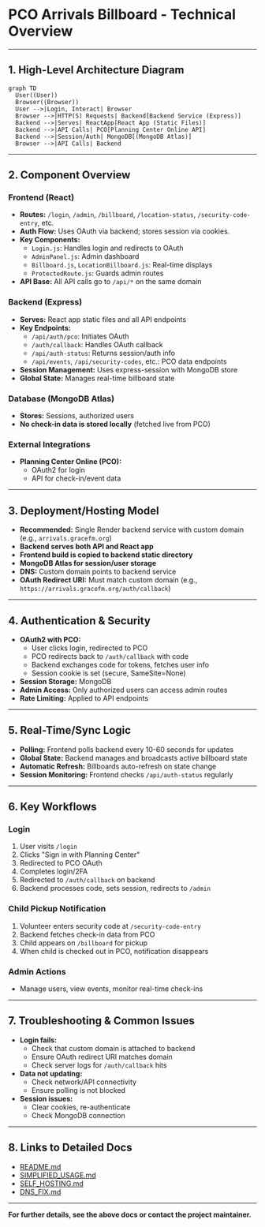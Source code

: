 # PCO Arrivals Billboard - Technical Overview

---

## 1. High-Level Architecture Diagram

```mermaid
graph TD
  User((User))
  Browser((Browser))
  User -->|Login, Interact| Browser
  Browser -->|HTTP(S) Requests| Backend[Backend Service (Express)]
  Backend -->|Serves| ReactApp[React App (Static Files)]
  Backend -->|API Calls| PCO[Planning Center Online API]
  Backend -->|Session/Auth| MongoDB[(MongoDB Atlas)]
  Browser -->|API Calls| Backend
```

---

## 2. Component Overview

### Frontend (React)
- **Routes:** `/login`, `/admin`, `/billboard`, `/location-status`, `/security-code-entry`, etc.
- **Auth Flow:** Uses OAuth via backend; stores session via cookies.
- **Key Components:**
  - `Login.js`: Handles login and redirects to OAuth
  - `AdminPanel.js`: Admin dashboard
  - `Billboard.js`, `LocationBillboard.js`: Real-time displays
  - `ProtectedRoute.js`: Guards admin routes
- **API Base:** All API calls go to `/api/*` on the same domain

### Backend (Express)
- **Serves:** React app static files and all API endpoints
- **Key Endpoints:**
  - `/api/auth/pco`: Initiates OAuth
  - `/auth/callback`: Handles OAuth callback
  - `/api/auth-status`: Returns session/auth info
  - `/api/events`, `/api/security-codes`, etc.: PCO data endpoints
- **Session Management:** Uses express-session with MongoDB store
- **Global State:** Manages real-time billboard state

### Database (MongoDB Atlas)
- **Stores:** Sessions, authorized users
- **No check-in data is stored locally** (fetched live from PCO)

### External Integrations
- **Planning Center Online (PCO):**
  - OAuth2 for login
  - API for check-in/event data

---

## 3. Deployment/Hosting Model
- **Recommended:** Single Render backend service with custom domain (e.g., `arrivals.gracefm.org`)
- **Backend serves both API and React app**
- **Frontend build is copied to backend static directory**
- **MongoDB Atlas for session/user storage**
- **DNS:** Custom domain points to backend service
- **OAuth Redirect URI:** Must match custom domain (e.g., `https://arrivals.gracefm.org/auth/callback`)

---

## 4. Authentication & Security
- **OAuth2 with PCO:**
  - User clicks login, redirected to PCO
  - PCO redirects back to `/auth/callback` with code
  - Backend exchanges code for tokens, fetches user info
  - Session cookie is set (secure, SameSite=None)
- **Session Storage:** MongoDB
- **Admin Access:** Only authorized users can access admin routes
- **Rate Limiting:** Applied to API endpoints

---

## 5. Real-Time/Sync Logic
- **Polling:** Frontend polls backend every 10-60 seconds for updates
- **Global State:** Backend manages and broadcasts active billboard state
- **Automatic Refresh:** Billboards auto-refresh on state change
- **Session Monitoring:** Frontend checks `/api/auth-status` regularly

---

## 6. Key Workflows

### Login
1. User visits `/login`
2. Clicks "Sign in with Planning Center"
3. Redirected to PCO OAuth
4. Completes login/2FA
5. Redirected to `/auth/callback` on backend
6. Backend processes code, sets session, redirects to `/admin`

### Child Pickup Notification
1. Volunteer enters security code at `/security-code-entry`
2. Backend fetches check-in data from PCO
3. Child appears on `/billboard` for pickup
4. When child is checked out in PCO, notification disappears

### Admin Actions
- Manage users, view events, monitor real-time check-ins

---

## 7. Troubleshooting & Common Issues
- **Login fails:**
  - Check that custom domain is attached to backend
  - Ensure OAuth redirect URI matches domain
  - Check server logs for `/auth/callback` hits
- **Data not updating:**
  - Check network/API connectivity
  - Ensure polling is not blocked
- **Session issues:**
  - Clear cookies, re-authenticate
  - Check MongoDB connection

---

## 8. Links to Detailed Docs
- [README.md](./README.md)
- [SIMPLIFIED_USAGE.md](./SIMPLIFIED_USAGE.md)
- [SELF_HOSTING.md](./SELF_HOSTING.md)
- [DNS_FIX.md](./DNS_FIX.md)

---

**For further details, see the above docs or contact the project maintainer.** 